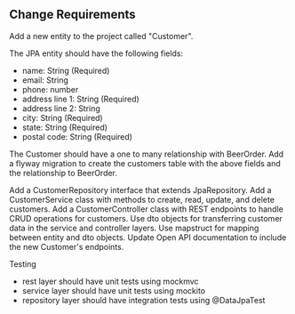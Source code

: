 ## Change Requirements
Add a new entity to the project called "Customer".

The JPA entity should have the following fields:
- name: String (Required) 
- email: String
- phone: number
- address line 1: String (Required)
- address line 2: String
- city: String (Required)
- state: String (Required)
- postal code: String (Required)

The Customer should have a one to many relationship with BeerOrder.
Add a flyway migration to create the customers table with the above fields and the relationship to BeerOrder.

Add a CustomerRepository interface that extends JpaRepository.
Add a CustomerService class with methods to create, read, update, and delete customers.
Add a CustomerController class with REST endpoints to handle CRUD operations for customers.
Use dto objects for transferring customer data in the service and controller layers.
Use mapstruct for mapping between entity and dto objects.
Update Open API documentation to include the new Customer's endpoints.

Testing
- rest layer should have unit tests using mockmvc
- service layer should have unit tests using mockito
- repository layer should have integration tests using @DataJpaTest
